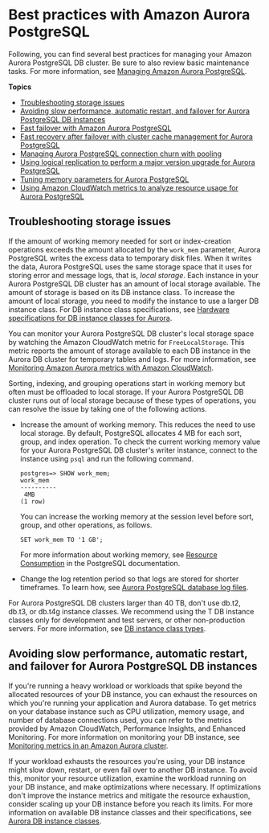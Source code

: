 # Best practices with Amazon Aurora PostgreSQL<a name="AuroraPostgreSQL.BestPractices"></a>

Following, you can find several best practices for managing your Amazon Aurora PostgreSQL DB cluster\. Be sure to also review basic maintenance tasks\. For more information, see [Managing Amazon Aurora PostgreSQL](AuroraPostgreSQL.Managing.md)\. 

**Topics**
+ [Troubleshooting storage issues](#AuroraPostgreSQL.BestPractices.TroubleshootingStorage)
+ [Avoiding slow performance, automatic restart, and failover for Aurora PostgreSQL DB instances](#AuroraPostgreSQL.BestPractices.Avoiding)
+ [Fast failover with Amazon Aurora PostgreSQL](AuroraPostgreSQL.BestPractices.FastFailover.md)
+ [Fast recovery after failover with cluster cache management for Aurora PostgreSQL](AuroraPostgreSQL.cluster-cache-mgmt.md)
+ [Managing Aurora PostgreSQL connection churn with pooling](AuroraPostgreSQL.BestPractices.connection_pooling.md)
+ [Using logical replication to perform a major version upgrade for Aurora PostgreSQL](AuroraPostgreSQL.MajorVersionUpgrade.md)
+ [Tuning memory parameters for Aurora PostgreSQL](AuroraPostgreSQL.BestPractices.Tuning-memory-parameters.md)
+ [Using Amazon CloudWatch metrics to analyze resource usage for Aurora PostgreSQL](AuroraPostgreSQL_AnayzeResourceUsage.md)

## Troubleshooting storage issues<a name="AuroraPostgreSQL.BestPractices.TroubleshootingStorage"></a>

If the amount of working memory needed for sort or index\-creation operations exceeds the amount allocated by the `work_mem` parameter, Aurora PostgreSQL writes the excess data to temporary disk files\. When it writes the data, Aurora PostgreSQL uses the same storage space that it uses for storing error and message logs, that is, *local storage*\. Each instance in your Aurora PostgreSQL DB cluster has an amount of local storage available\. The amount of storage is based on its DB instance class\. To increase the amount of local storage, you need to modify the instance to use a larger DB instance class\. For DB instance class specifications, see [Hardware specifications for DB instance classes for Aurora](Concepts.DBInstanceClass.md#Concepts.DBInstanceClass.Summary)\. 

You can monitor your Aurora PostgreSQL DB cluster's local storage space by watching the Amazon CloudWatch metric for `FreeLocalStorage`\. This metric reports the amount of storage available to each DB instance in the Aurora DB cluster for temporary tables and logs\. For more information, see [Monitoring Amazon Aurora metrics with Amazon CloudWatch](monitoring-cloudwatch.md)\. 

Sorting, indexing, and grouping operations start in working memory but often must be offloaded to local storage\. If your Aurora PostgreSQL DB cluster runs out of local storage because of these types of operations, you can resolve the issue by taking one of the following actions\.
+ Increase the amount of working memory\. This reduces the need to use local storage\. By default, PostgreSQL allocates 4 MB for each sort, group, and index operation\. To check the current working memory value for your Aurora PostgreSQL DB cluster's writer instance, connect to the instance using `psql` and run the following command\.

  ```
  postgres=> SHOW work_mem;
  work_mem
  ----------
   4MB
  (1 row)
  ```

  You can increase the working memory at the session level before sort, group, and other operations, as follows\.

  ```
  SET work_mem TO '1 GB';
  ```

  For more information about working memory, see [Resource Consumption](https://www.postgresql.org/docs/current/runtime-config-resource.html#RUNTIME-CONFIG-RESOURCE-MEMORY) in the PostgreSQL documentation\. 
+ Change the log retention period so that logs are stored for shorter timeframes\. To learn how, see [Aurora PostgreSQL database log files](USER_LogAccess.Concepts.PostgreSQL.md)\.

For Aurora PostgreSQL DB clusters larger than 40 TB, don't use db\.t2, db\.t3, or db\.t4g instance classes\. We recommend using the T DB instance classes only for development and test servers, or other non\-production servers\. For more information, see [DB instance class types](Concepts.DBInstanceClass.md#Concepts.DBInstanceClass.Types)\.

## Avoiding slow performance, automatic restart, and failover for Aurora PostgreSQL DB instances<a name="AuroraPostgreSQL.BestPractices.Avoiding"></a>

If you're running a heavy workload or workloads that spike beyond the allocated resources of your DB instance, you can exhaust the resources on which you're running your application and Aurora database\. To get metrics on your database instance such as CPU utilization, memory usage, and number of database connections used, you can refer to the metrics provided by Amazon CloudWatch, Performance Insights, and Enhanced Monitoring\. For more information on monitoring your DB instance, see [Monitoring metrics in an Amazon Aurora cluster](MonitoringAurora.md)\.

If your workload exhausts the resources you're using, your DB instance might slow down, restart, or even fail over to another DB instance\. To avoid this, monitor your resource utilization, examine the workload running on your DB instance, and make optimizations where necessary\. If optimizations don't improve the instance metrics and mitigate the resource exhaustion, consider scaling up your DB instance before you reach its limits\. For more information on available DB instance classes and their specifications, see [Aurora DB instance classes](Concepts.DBInstanceClass.md)\.